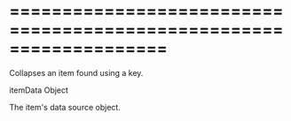 <!--**
/*-------------------------------------------
    Auto-generated file. Do not modify.
-------------------------------------------

**-->
===================================================================
===================================================================

<!--shortDescription-->
Collapses an item found using a key.
<!--/shortDescription-->

<!--paramName1-->itemData<!--/paramName1-->
<!--paramType1-->Object<!--/paramType1-->
<!--paramDescription1-->
The item's data source object. 
<!--/paramDescription1-->

<!--fullDescription-->

<!--/fullDescription-->